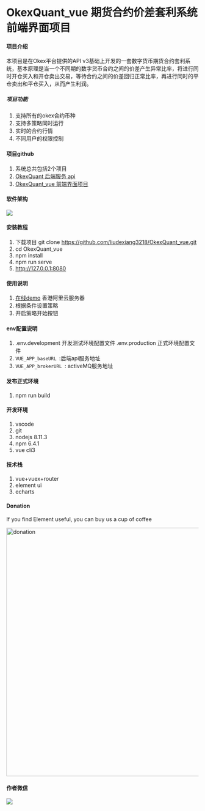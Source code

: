 # OkexQuant_vue 期货合约价差套利系统 前端界面项目

#### 项目介绍
本项目是在Okex平台提供的API v3基础上开发的一套数字货币期货合约套利系统，基本原理是当一个不同期的数字货币合约之间的价差产生异常比率，将进行同时开仓买入和开仓卖出交易，等待合约之间的价差回归正常比率，再进行同时的平仓卖出和平仓买入，从而产生利润。
##### 项目功能
1. 支持所有的okex合约币种
2. 支持多策略同时运行
3. 实时的合约行情
4. 不同用户的权限控制

#### 项目github
1. 系统总共包括2个项目
2. [OkexQuant 后端服务 api](https://github.com/liudexiang3218/OkexQuant)
3. [OkexQuant_vue 前端界面项目](https://github.com/liudexiang3218/OkexQuant_vue)

#### 软件架构
<img src="https://github.com/liudexiang3218/OkexQuant/blob/master/ScreenShots/flow.png?raw=true">


#### 安装教程

1. 下载项目 git clone https://github.com/liudexiang3218/OkexQuant_vue.git
2. cd OkexQuant_vue
3. npm install
4. npm run serve
5. http://127.0.0.1:8080

#### 使用说明

1. [在线demo](http://47.75.108.228) 香港阿里云服务器
2. 根据条件设置策略
3. 开启策略开始按钮

#### env配置说明
1. .env.development 开发测试环境配置文件 .env.production 正式环境配置文件
2.  ``VUE_APP_baseURL ``:后端api服务地址
3.  ``VUE_APP_brokerURL ``: activeMQ服务地址

#### 发布正式环境
1. npm run build

#### 开发环境

1. vscode
2. git
3. nodejs 8.11.3
4. npm 6.4.1
5. vue cli3

#### 技术栈
1. vue+vuex+router
2. element ui
3. echarts

#### Donation
If you find Element useful, you can buy us a cup of coffee

<img width="650" src="https://github.com/liudexiang3218/OkexQuant/blob/master/ScreenShots/qrcode.png?raw=true" alt="donation">

#### 作者微信
<img src="https://github.com/liudexiang3218/OkexQuant/blob/master/ScreenShots/wechatqr.png?raw=true">
